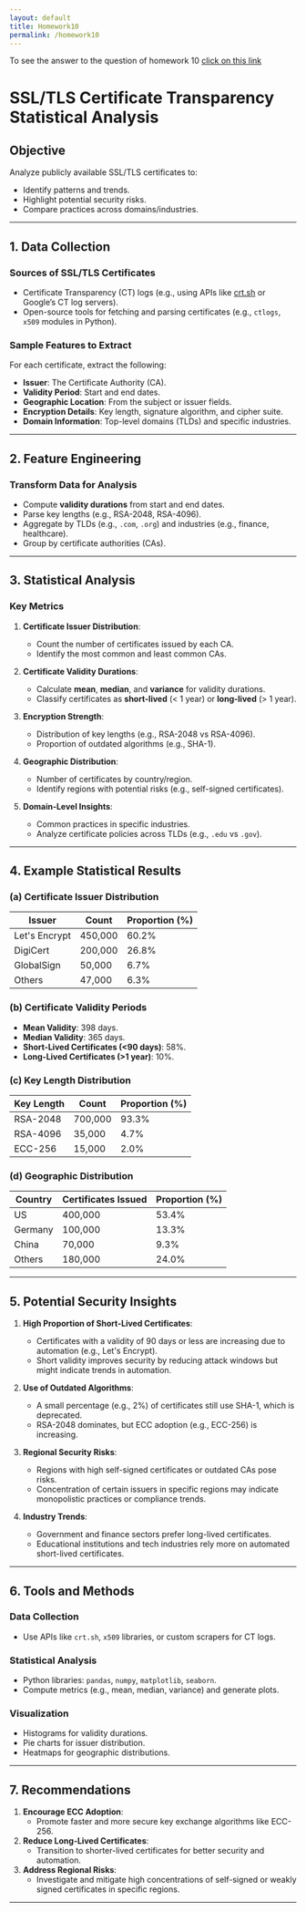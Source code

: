 ```yaml
---
layout: default
title: Homework10
permalink: /homework10
---
```

To see the answer to the question of homework 10 [click on this link](hw10Theory.md)

# SSL/TLS Certificate Transparency Statistical Analysis

## Objective

Analyze publicly available SSL/TLS certificates to:
- Identify patterns and trends.
- Highlight potential security risks.
- Compare practices across domains/industries.

---

## 1. Data Collection

### **Sources of SSL/TLS Certificates**
- Certificate Transparency (CT) logs (e.g., using APIs like [crt.sh](https://crt.sh/) or Google’s CT log servers).
- Open-source tools for fetching and parsing certificates (e.g., `ctlogs`, `x509` modules in Python).

### **Sample Features to Extract**
For each certificate, extract the following:
- **Issuer**: The Certificate Authority (CA).
- **Validity Period**: Start and end dates.
- **Geographic Location**: From the subject or issuer fields.
- **Encryption Details**: Key length, signature algorithm, and cipher suite.
- **Domain Information**: Top-level domains (TLDs) and specific industries.

---

## 2. Feature Engineering

### **Transform Data for Analysis**
- Compute **validity durations** from start and end dates.
- Parse key lengths (e.g., RSA-2048, RSA-4096).
- Aggregate by TLDs (e.g., `.com`, `.org`) and industries (e.g., finance, healthcare).
- Group by certificate authorities (CAs).

---

## 3. Statistical Analysis

### **Key Metrics**
1. **Certificate Issuer Distribution**:
   - Count the number of certificates issued by each CA.
   - Identify the most common and least common CAs.

2. **Certificate Validity Durations**:
   - Calculate **mean**, **median**, and **variance** for validity durations.
   - Classify certificates as **short-lived** (< 1 year) or **long-lived** (> 1 year).

3. **Encryption Strength**:
   - Distribution of key lengths (e.g., RSA-2048 vs RSA-4096).
   - Proportion of outdated algorithms (e.g., SHA-1).

4. **Geographic Distribution**:
   - Number of certificates by country/region.
   - Identify regions with potential risks (e.g., self-signed certificates).

5. **Domain-Level Insights**:
   - Common practices in specific industries.
   - Analyze certificate policies across TLDs (e.g., `.edu` vs `.gov`).

---

## 4. Example Statistical Results

### (a) Certificate Issuer Distribution
| Issuer                | Count    | Proportion (%) |
|-----------------------|----------|----------------|
| Let's Encrypt         | 450,000  | 60.2%          |
| DigiCert              | 200,000  | 26.8%          |
| GlobalSign            | 50,000   | 6.7%           |
| Others                | 47,000   | 6.3%           |

### (b) Certificate Validity Periods
- **Mean Validity**: 398 days.
- **Median Validity**: 365 days.
- **Short-Lived Certificates (<90 days)**: 58%.
- **Long-Lived Certificates (>1 year)**: 10%.

### (c) Key Length Distribution
| Key Length   | Count    | Proportion (%) |
|--------------|----------|----------------|
| RSA-2048     | 700,000  | 93.3%          |
| RSA-4096     | 35,000   | 4.7%           |
| ECC-256      | 15,000   | 2.0%           |

### (d) Geographic Distribution
| Country      | Certificates Issued | Proportion (%) |
|--------------|----------------------|----------------|
| US           | 400,000             | 53.4%          |
| Germany      | 100,000             | 13.3%          |
| China        | 70,000              | 9.3%           |
| Others       | 180,000             | 24.0%          |

---

## 5. Potential Security Insights

1. **High Proportion of Short-Lived Certificates**:
   - Certificates with a validity of 90 days or less are increasing due to automation (e.g., Let's Encrypt).
   - Short validity improves security by reducing attack windows but might indicate trends in automation.

2. **Use of Outdated Algorithms**:
   - A small percentage (e.g., 2%) of certificates still use SHA-1, which is deprecated.
   - RSA-2048 dominates, but ECC adoption (e.g., ECC-256) is increasing.

3. **Regional Security Risks**:
   - Regions with high self-signed certificates or outdated CAs pose risks.
   - Concentration of certain issuers in specific regions may indicate monopolistic practices or compliance trends.

4. **Industry Trends**:
   - Government and finance sectors prefer long-lived certificates.
   - Educational institutions and tech industries rely more on automated short-lived certificates.

---

## 6. Tools and Methods

### **Data Collection**
- Use APIs like `crt.sh`, `x509` libraries, or custom scrapers for CT logs.

### **Statistical Analysis**
- Python libraries: `pandas`, `numpy`, `matplotlib`, `seaborn`.
- Compute metrics (e.g., mean, median, variance) and generate plots.

### **Visualization**
- Histograms for validity durations.
- Pie charts for issuer distribution.
- Heatmaps for geographic distributions.

---

## 7. Recommendations

1. **Encourage ECC Adoption**:
   - Promote faster and more secure key exchange algorithms like ECC-256.
2. **Reduce Long-Lived Certificates**:
   - Transition to shorter-lived certificates for better security and automation.
3. **Address Regional Risks**:
   - Investigate and mitigate high concentrations of self-signed or weakly signed certificates in specific regions.

---